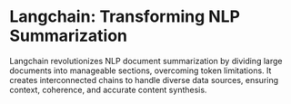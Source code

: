 # Langchain: Transforming NLP Summarization
Langchain revolutionizes NLP document summarization by dividing large documents into manageable sections, overcoming token limitations. It creates interconnected chains to handle diverse data sources, ensuring context, coherence, and accurate content synthesis.
